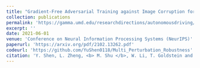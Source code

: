 ```yaml
---
title: "Gradient-Free Adversarial Training against Image Corruption for Learning-based Steering"
collection: publications
permalink: 'https://gamma.umd.edu/researchdirections/autonomousdriving/visionrobustlearning/'
excerpt: ''
date: 2021-06-01
venue: 'Conference on Neural Information Processing Systems (NeurIPS)'
paperurl: 'https://arxiv.org/pdf/2102.13262.pdf'
codeurl: 'https://github.com/YuShen0118/Multi_Perturbation_Robustness'
citation: 'Y. Shen, L. Zheng, <b> M. Shu </b>, W. Li, T. Goldstein and M. Lin, NeurIPS, 2021'
---
```

